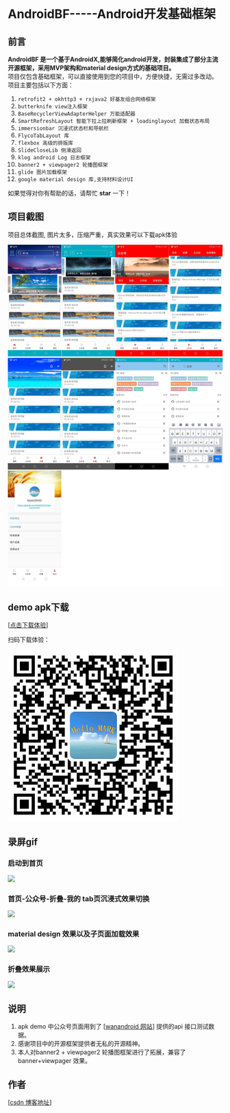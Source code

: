 # AndroidBF-----Android开发基础框架


## 前言
**AndroidBF 是一个基于AndroidX,能够简化android开发，封装集成了部分主流开源框架，采用MVP架构和material design方式的基础项目。**  
项目仅包含基础框架，可以直接使用到您的项目中，方便快捷，无需过多改动。  
项目主要包括以下方面：  
1.  `retrofit2 + okhttp3 + rxjava2 好基友组合网络框架` 
2.  `butterknife view注入框架`
3.  `BaseRecyclerViewAdapterHelper 万能适配器`
4.  `SmartRefreshLayout 智能下拉上拉刷新框架 + loadinglayout 加载状态布局`
5.  `immersionbar 沉浸式状态栏和导航栏`
6.  `FlycoTabLayout 库`
7.  `flexbox 高级的排版库`
8.  `SlideCloseLib 侧滑返回`
9.  `klog android Log 日志框架`
10. `banner2 + viewpager2 轮播图框架`
11. `glide 图片加载框架`
12. `google material design 库,支持材料设计UI`

如果觉得对你有帮助的话，请帮忙 **star** 一下！

## 项目截图

项目总体截图, 图片太多，压缩严重，真实效果可以下载apk体验

![](https://raw.githubusercontent.com/MarkSDGD/repositoryResources/main/AndroidBF/111.jpg)


## demo apk下载

[[点击下载体验](https://raw.githubusercontent.com/MarkSDGD/repositoryResources/main/AndroidBF/app-release.apk)]

扫码下载体验：

![](https://raw.githubusercontent.com/MarkSDGD/repositoryResources/main/AndroidBF/download_qrcode.png)


## 录屏gif

### 启动到首页

![](https://raw.githubusercontent.com/MarkSDGD/repositoryResources/main/AndroidBF/v111.gif)

### 首页-公众号-折叠-我的 tab页沉浸式效果切换

![](https://raw.githubusercontent.com/MarkSDGD/repositoryResources/main/AndroidBF/v222.gif)

### material design 效果以及子页面加载效果

![](https://raw.githubusercontent.com/MarkSDGD/repositoryResources/main/AndroidBF/v333.gif)

### 折叠效果展示

![](https://raw.githubusercontent.com/MarkSDGD/repositoryResources/main/AndroidBF/v444.gif)


## 说明
 1. apk demo 中公众号页面用到了 [[wanandroid 网站](https://www.wanandroid.com)] 提供的api 接口测试数据。
 2. 感谢项目中的开源框架提供者无私的开源精神。
 3. 本人对banner2 + viewpager2 轮播图框架进行了拓展，兼容了banner+viewpager 效果。
  
 
## 作者
 [[csdn 博客地址](https://blog.csdn.net/nhce12931)]
